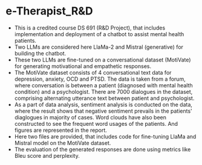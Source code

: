 # e-Therapist_R&D
- This is a credited course DS 691 (R&D Project), that includes implementation and deployment of a chatbot to assist mental health patients.
- Two LLMs are considered here LlaMa-2 and Mistral (generative) for building the chatbot.
- These two LLMs are fine-tuned on a conversational dataset (MotiVate) for generating motivational and empathetic responses.
- The MotiVate dataset consists of 4 conversational text data for depression, anxiety, OCD and PTSD. The data is taken from a forum, where conversation is between a patient (diagnosed with mental health condition) and a psychologist. There are 7000 dialogues in the dataset, comprising alternating utterance text between patient and psychologist.
- As a part of data analysis, sentiment analysis is conducted on the data, where the result shows that negative sentiment prevails in the patients' diaglogues in majority of cases. Word clouds have also been constructed to see the frequent word usages of the patients. And figures are represented in the report.
- Here two files are provided, that includes code for fine-tuning LlaMa and Mistral model on the MotiVate dataset.
- The evaluation of the generated responses are done using metrics like Bleu score and perplexity.
